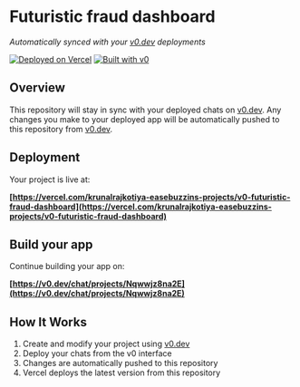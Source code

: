 # Futuristic fraud dashboard

*Automatically synced with your [v0.dev](https://v0.dev) deployments*

[![Deployed on Vercel](https://img.shields.io/badge/Deployed%20on-Vercel-black?style=for-the-badge&logo=vercel)](https://vercel.com/krunalrajkotiya-easebuzzins-projects/v0-futuristic-fraud-dashboard)
[![Built with v0](https://img.shields.io/badge/Built%20with-v0.dev-black?style=for-the-badge)](https://v0.dev/chat/projects/Nqwwjz8na2E)

## Overview

This repository will stay in sync with your deployed chats on [v0.dev](https://v0.dev).
Any changes you make to your deployed app will be automatically pushed to this repository from [v0.dev](https://v0.dev).

## Deployment

Your project is live at:

**[https://vercel.com/krunalrajkotiya-easebuzzins-projects/v0-futuristic-fraud-dashboard](https://vercel.com/krunalrajkotiya-easebuzzins-projects/v0-futuristic-fraud-dashboard)**

## Build your app

Continue building your app on:

**[https://v0.dev/chat/projects/Nqwwjz8na2E](https://v0.dev/chat/projects/Nqwwjz8na2E)**

## How It Works

1. Create and modify your project using [v0.dev](https://v0.dev)
2. Deploy your chats from the v0 interface
3. Changes are automatically pushed to this repository
4. Vercel deploys the latest version from this repository
